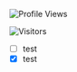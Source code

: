 <p align="left"> <img src="https://komarev.com/ghpvc/?username=Azlxy" alt="Profile Views" /> </p>
<p align="left"> <img src="https://visitor-badge.laobi.icu/badge?page_id=Azlxy.Azlxy" alt="Visitors" /> </p>

- [ ] test
- [x] test
